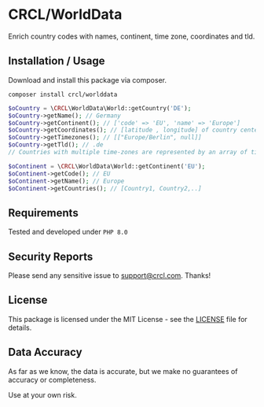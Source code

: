 CRCL/WorldData
=========

Enrich country codes with names, continent, time zone, coordinates and tld.

Installation / Usage
--------------------

Download and install this package via composer.

`composer install crcl/worlddata`

```php
$oCountry = \CRCL\WorldData\World::getCountry('DE');
$oCountry->getName(); // Germany
$oCountry->getContinent(); // ['code' => 'EU', 'name' => 'Europe']
$oCountry->getCoordinates(); // [latitude , longitude] of country center
$oCountry->getTimezones(); // [["Europe/Berlin", null]]
$oCountry->getTld(); // .de
// Countries with multiple time-zones are represented by an array of time-zone name and time-zone longitude pairs.

$oContinent = \CRCL\WorldData\World::getContinent('EU');
$oContinent->getCode(); // EU
$oContinent->getName(); // Europe
$oContinent->getCountries(); // [Country1, Country2,..]
```

Requirements
------------

Tested and developed under `PHP 8.0`

Security Reports
----------------

Please send any sensitive issue to [support@crcl.com](mailto:support@crcl.com). Thanks!

License
-------

This package is licensed under the MIT License - see the [LICENSE](LICENSE) file for details.

Data Accuracy
-------------

As far as we know, the data is accurate, but we make no guarantees of accuracy or completeness.

Use at your own risk.
